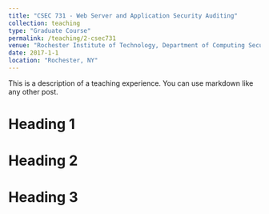 ```yaml
---
title: "CSEC 731 - Web Server and Application Security Auditing"
collection: teaching
type: "Graduate Course"
permalink: /teaching/2-csec731
venue: "Rochester Institute of Technology, Department of Computing Security"
date: 2017-1-1
location: "Rochester, NY"
---
```


This is a description of a teaching experience. You can use markdown like any other post.

Heading 1
======

Heading 2
======

Heading 3
======
